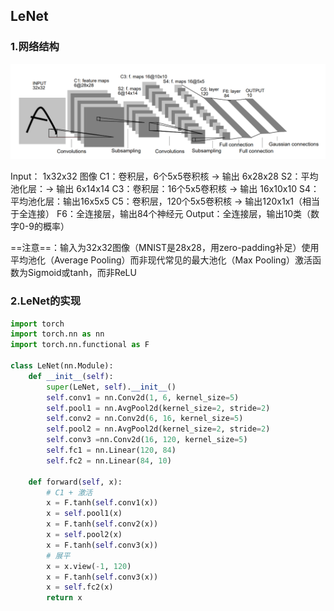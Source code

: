 ## LeNet

### 1.网络结构

![网络结构](image/11_1.png "LeNet网络结构")

Input： 1x32x32 图像
C1：卷积层，6个5x5卷积核 $\rightarrow$ 输出 6x28x28
S2：平均池化层：$\rightarrow$ 输出 6x14x14
C3：卷积层：16个5x5卷积核 $\rightarrow$ 输出 16x10x10
S4：平均池化层：输出16x5x5
C5：卷积层，120个5x5卷积核 $\rightarrow$ 输出120x1x1（相当于全连接）
F6：全连接层，输出84个神经元
Output：全连接层，输出10类（数字0-9的概率）

==注意==：输入为32x32图像（MNIST是28x28，用zero-padding补足）使用平均池化（Average Pooling）而非现代常见的最大池化（Max Pooling）激活函数为Sigmoid或tanh，而非ReLU

### 2.LeNet的实现

```python
import torch
import torch.nn as nn
import torch.nn.functional as F

class LeNet(nn.Module):
    def __init__(self):
        super(LeNet, self).__init__()
        self.conv1 = nn.Conv2d(1, 6, kernel_size=5)
        self.pool1 = nn.AvgPool2d(kernel_size=2, stride=2)
        self.conv2 = nn.Conv2d(6, 16, kernel_size=5)
        self.pool2 = nn.AvgPool2d(kernel_size=2, stride=2)
        self.conv3 =nn.Conv2d(16, 120, kernel_size=5)
        self.fc1 = nn.Linear(120, 84)
        self.fc2 = nn.Linear(84, 10)
	
    def forward(self, x):
        # C1 + 激活
        x = F.tanh(self.conv1(x))
        x = self.pool1(x)
        x = F.tanh(self.conv2(x))
        x = self.pool2(x)
        x = F.tanh(self.conv3(x))
        # 展平
        x = x.view(-1, 120)
        x = F.tanh(self.conv3(x))
        x = self.fc2(x)
        return x
```

